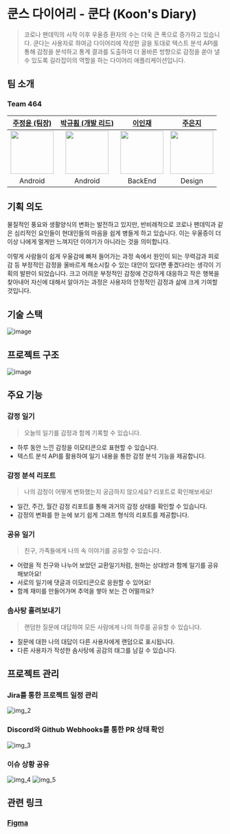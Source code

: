 # 쿤스 다이어리 - 쿤다 (Koon's Diary)
> 코로나 팬데믹의 시작 이후 우울증 환자의 수는 더욱 큰 폭으로 증가하고 있습니다. 쿤다는 사용자로 하여금 다이어리에 작성한 글을 토대로 텍스트 분석 API를 통해 감정을 분석하고 통계 결과를 도출하여 더 올바른 방향으로 감정을 쏟아 낼 수 있도록 길라잡이의 역할을 하는 다이어리 애플리케이션입니다.

## 팀 소개

### Team 464

| <a href="https://github.com/JOLLA99">주정윤 (팀장)</a> | <a href="https://github.com/svclaw2000">박규훤 (개발 리드)</a> | <a href="https://github.com/ingkoon">이인재</a> | <a href="https://github.com/junji9072">주은지</a> |
| :----------: | :----------: | :----------: | :----------: |
| <a href="https://github.com/JOLLA99"><img src="https://avatars.githubusercontent.com/u/59796964?v=4" width=100/></a> | <a href="https://github.com/svclaw2000"><img src="https://avatars.githubusercontent.com/u/46339857?v=4" width=100/></a> | <a href="https://github.com/ingkoon"><img src="https://avatars.githubusercontent.com/u/59018852?v=4" width=100/></a> | <a href="https://github.com/junji9072"><img src="https://avatars.githubusercontent.com/u/37266170?v=4" width=100/></a> |
| Android | Android | BackEnd | Design |

## 기획 의도

물질적인 풍요와 생활양식의 변화는 발전하고 있지만, 반비례적으로 코로나 팬데믹과 같은 심리적인 요인들이 현대인들의 마음을 쉽게 병들게 하고 있습니다. 이는 우울증이 더 이상 나에게 멀게만 느껴지던 이야기가 아니라는 것을 의미합니다.

이렇게 사람들이 쉽게 우울감에 빠져 들어가는 과정 속에서 원인이 되는 무력감과 피로감 등 부정적인 감정을 올바르게 해소시킬 수 있는 대안이 있다면 좋겠다라는 생각이 기획의 발판이 되었습니다. 크고 어려운 부정적인 감정에 건강하게 대응하고 작은 행복을 찾아내어 자신에 대해서 알아가는 과정은 사용자의 안정적인 감정과 삶에 크게 기여할 것입니다.

## 기술 스택

![image](https://user-images.githubusercontent.com/46339857/164677981-7ada7c11-003c-4809-ae19-600e284f841b.png)

## 프로젝트 구조

![image](https://user-images.githubusercontent.com/46339857/164675067-bdf4791e-3ec9-478d-b745-4b5b6f1112b1.png)

## 주요 기능

### 감정 일기
> 오늘의 일기를 감정과 함께 기록할 수 있습니다.

- 하루 동안 느낀 감정을 이모티콘으로 표현할 수 있습니다.
- 텍스트 분석 API를 활용하여 일기 내용을 통한 감정 분석 기능을 제공합니다.

### 감정 분석 리포트
> 나의 감정이 어떻게 변화했는지 궁금하지 않으세요? 리포트로 확인해보세요!

- 일간, 주간, 월간 감정 리포트를 통해 과거의 감정 상태를 확인할 수 있습니다.
- 감정의 변화를 한 눈에 보기 쉽게 그래프 형식의 리포트를 제공합니다.

### 공유 일기
> 친구, 가족들에게 나의 속 이야기를 공유할 수 있습니다.

- 어렸을 적 친구와 나누어 보았던 교환일기처럼, 원하는 상대방과 함께 일기를 공유해보아요!
- 서로의 일기에 댓글과 이모티콘으로 응원할 수 있어요!
- 함께 재미를 만들어가며 추억을 쌓아 보는 건 어떨까요?

### 솜사탕 흘려보내기
> 랜덤한 질문에 대답하여 모든 사람에게 나의 하루를 공유할 수 있습니다.

- 질문에 대한 나의 대답이 다른 사용자에게 랜덤으로 표시됩니다.
- 다른 사용자가 작성한 솜사탕에 공감의 태그를 남길 수 있습니다. 

## 프로젝트 관리

### Jira를 통한 프로젝트 일정 관리
![img_2](https://user-images.githubusercontent.com/46339857/164650340-13d841e7-b72e-49df-bf15-675f2592353a.png)

### Discord와 Github Webhooks를 통한 PR 상태 확인
![img_3](https://user-images.githubusercontent.com/46339857/164650348-2456eceb-c4ba-4659-ac05-9690eaac0023.png)

### 이슈 상황 공유
![img_4](https://user-images.githubusercontent.com/46339857/164650361-ec1c1bbd-2084-47c4-856b-970117716e2a.png)
![img_5](https://user-images.githubusercontent.com/46339857/164650374-2ddc247e-dadc-4e2e-8570-3477c98842a0.png)

## 관련 링크

### [Figma](https://www.figma.com/file/jDWIdnYkMH6mPysr71Ou2o/%EC%BF%A4%EB%8B%A4---%EC%BF%A4's-%EB%8B%A4%EC%9D%B4%EC%96%B4%EB%A6%AC?node-id=0%3A1)

